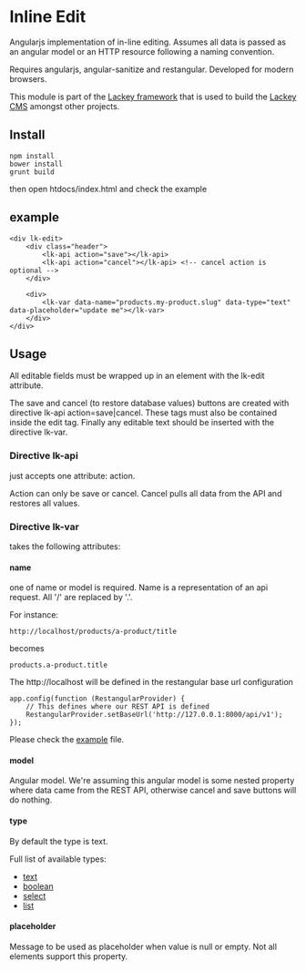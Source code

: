 # Inline Edit
Angularjs implementation of in-line editing. Assumes all data is passed as an angular model or an HTTP resource following a naming convention.

Requires angularjs, angular-sanitize and restangular. Developed for modern browsers.

This module is part of the [Lackey framework](https://www.npmjs.com/package/lackey-framework) that is used to build the [Lackey CMS](http://lackey.io) amongst other projects.

## Install

    npm install
    bower install
    grunt build

then open htdocs/index.html and check the example

## example

    <div lk-edit>
        <div class="header">
            <lk-api action="save"></lk-api>
            <lk-api action="cancel"></lk-api> <!-- cancel action is optional -->
        </div>
        
        <div>
            <lk-var data-name="products.my-product.slug" data-type="text" data-placeholder="update me"></lk-var>
        </div>
    </div>

## Usage
All editable fields must be wrapped up in an element with the lk-edit attribute. 

The save and cancel (to restore database values) buttons are created with directive lk-api action=save|cancel. These tags must also be contained inside the edit tag.
Finally any editable text should be inserted with the directive lk-var.

### Directive lk-api
just accepts one attribute: action. 

Action can only be save or cancel. Cancel pulls all data from the API and restores all values.

### Directive lk-var
takes the following attributes:

#### name 
one of name or model is required. Name is a representation of an api request. All '/' are replaced by '.'.

For instance:
	
	http://localhost/products/a-product/title

becomes

	products.a-product.title

The http://localhost will be defined in the restangular base url configuration

	app.config(function (RestangularProvider) {
    	// This defines where our REST API is defined
    	RestangularProvider.setBaseUrl('http://127.0.0.1:8000/api/v1');
	});
Please check the [example](./lib/example.js) file.

#### model
Angular model. We're assuming this angular model is some nested property where data came from the REST API, otherwise cancel and save buttons will do nothing.

#### type
By default the type is text. 

Full list of available types:

- [text](./lib/directives/lk-var-types/text.md)
- [boolean](./lib/directives/lk-var-types/boolean.md)
- [select](./lib/directives/lk-var-types/select.md)
- [list](./lib/directives/lk-var-types/list.md)

#### placeholder
Message to be used as placeholder when value is null or empty. Not all elements support this property.
